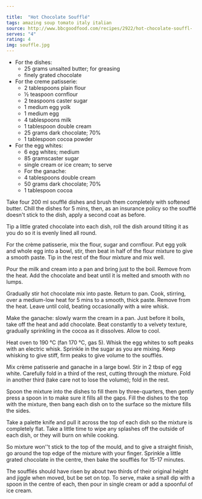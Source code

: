 ```yaml
---

title:  "Hot Chocolate Soufflé"
tags: amazing soup tomato italy italian
source: http://www.bbcgoodfood.com/recipes/2922/hot-chocolate-souffl-
serves: "4"
rating: 4
img: souffle.jpg
---
```

* For the dishes:
  * 25 grams unsalted butter; for greasing
  * finely grated chocolate
* For the creme patisserie:
  * 2 tablespoons plain flour
  * ½ teaspoon cornflour
  * 2 teaspoons caster sugar
  * 1 medium egg yolk
  * 1 medium egg
  * 4 tablespoons milk
  * 1 tablespoon double cream
  * 25 grams dark chocolate; 70%
  * 1 tablespoon cocoa powder
* For the egg whites:
  * 6 egg whites; medium
  * 85 gramscaster sugar
  * single cream or ice cream; to serve
  * For the ganache:
  * 4 tablespoons double cream
  * 50 grams dark chocolate; 70%
  * 1 tablespoon cocoa

Take four 200 ml soufflé dishes and brush them completely with softened butter. Chill the dishes for 5 mins, then, as an insurance policy so the soufflé doesn't stick to the dish, apply a second coat as before.

Tip a little grated chocolate into each dish, roll the dish around tilting it as you do so it is evenly lined all round.

For the crème patisserie, mix the flour, sugar and cornflour. Put egg yolk and whole egg into a bowl, stir, then beat in half of the flour mixture to give a smooth paste. Tip in the rest of the flour mixture and mix well.

Pour the milk and cream into a pan and bring just to the boil. Remove from the heat. Add the chocolate and beat until it is melted and smooth with no lumps.

Gradually stir hot chocolate mix into paste. Return to pan. Cook, stirring, over a medium-low heat for 5 mins to a smooth, thick paste. Remove from the heat. Leave until cold, beating occasionally with a wire whisk.

Make the ganache: slowly warm the cream in a pan. Just before it boils, take off the heat and add chocolate. Beat constantly to a velvety texture, gradually sprinkling in the cocoa as it dissolves. Allow to cool.

Heat oven to 190 °C (fan 170 °C, gas 5). Whisk the egg whites to soft peaks with an electric whisk. Sprinkle in the sugar as you are mixing. Keep whisking to give stiff, firm peaks to give volume to the soufflés.

Mix crème patisserie and ganache in a large bowl. Stir in 2 tbsp of egg white. Carefully fold in a third of the rest, cutting through the mixture. Fold in another third (take care not to lose the volume); fold in the rest.

Spoon the mixture into the dishes to fill them by three-quarters, then gently press a spoon in to make sure it fills all the gaps. Fill the dishes to the top with the mixture, then bang each dish on to the surface so the mixture fills the sides.

Take a palette knife and pull it across the top of each dish so the mixture is completely flat. Take a little time to wipe any splashes off the outside of each dish, or they will burn on while cooking.

So mixture won''t stick to the top of the mould, and to give a straight finish, go around the top edge of the mixture with your finger. Sprinkle a little grated chocolate in the centre, then bake the soufflés for 15-17 minutes.

The soufflés should have risen by about two thirds of their original height and jiggle when moved, but be set on top. To serve, make a small dip with a spoon in the centre of each, then pour in single cream or add a spoonful of ice cream.
